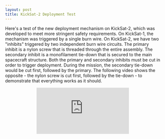 ```yaml
---
layout: post
title: KickSat-2 Deployment Test
---
```


Here's a test of the new deployment mechanism on KickSat-2, which was developed to meet more stringent safety requirements. On KickSat-1, the mechanism was triggered by a single burn wire. On KickSat-2, we have two "inhibits" triggered by two independent burn wire circuits. The primary inhibit is a nylon screw that is threaded through the entire assembly. The secondary inhibit is a monofilament tie-down that is secured to the main spacecraft structure. Both the primary and secondary inhibits must be cut in order to trigger deployment. During the mission, the secondary tie-down would be cut first, followed by the primary. The following video shows the opposite - the nylon screw is cut first, followed by the tie-down - to demonstrate that everything works as it should.

<div style="text-align: center;"><iframe src="http://www.youtube-nocookie.com/embed/MzLyOIks5Q0" frameborder="0"></iframe></div>
